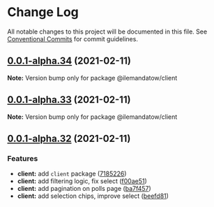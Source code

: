 # Change Log

All notable changes to this project will be documented in this file.
See [Conventional Commits](https://conventionalcommits.org) for commit guidelines.

## [0.0.1-alpha.34](https://github.com/MMMalik/ilemandatow/compare/v0.0.1-alpha.33...v0.0.1-alpha.34) (2021-02-11)

**Note:** Version bump only for package @ilemandatow/client





## [0.0.1-alpha.33](https://github.com/MMMalik/ilemandatow/compare/v0.0.1-alpha.32...v0.0.1-alpha.33) (2021-02-11)

**Note:** Version bump only for package @ilemandatow/client





## [0.0.1-alpha.32](https://github.com/MMMalik/ilemandatow/compare/v0.0.1-alpha.31...v0.0.1-alpha.32) (2021-02-11)


### Features

* **client:** add `client` package ([7185226](https://github.com/MMMalik/ilemandatow/commit/7185226ce9a44ba4b4b83f852cfd18eed1acc833))
* **client:** add filtering logic, fix select ([f00ae51](https://github.com/MMMalik/ilemandatow/commit/f00ae518567b6795ebebbeaea64287e9e279a719))
* **client:** add pagination on polls page ([ba7f457](https://github.com/MMMalik/ilemandatow/commit/ba7f4575d4b9f15e3d037b630fd8b8d1fd258a69))
* **client:** add selection chips, improve select ([beefd81](https://github.com/MMMalik/ilemandatow/commit/beefd81b796d893961a26cb50745b5e6902aa768))

